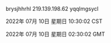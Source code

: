 brysjhhrhl 219.139.198.62 yqqlmgsycl

2022年 07月 10日 星期日 10:30:02 CST

2022年 07月 10日 星期日 02:30:02 GMT
